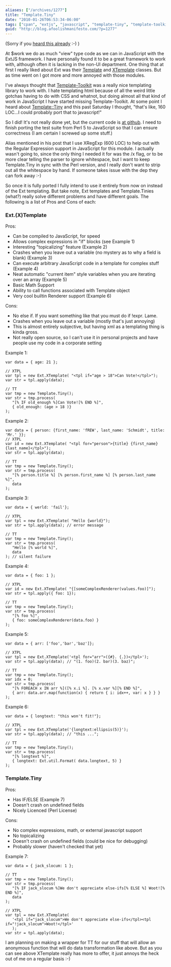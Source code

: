 ```yaml
---
aliases: ["/archives/1277"]
title: "Template.Tiny"
date: "2010-01-26T06:53:34-06:00"
tags: ["cpan", "extjs", "javascript", "template-tiny", "template-toolkit", "templatetiny"]
guid: "http://blog.afoolishmanifesto.com/?p=1277"
---
```

(Sorry if you [heard this already](http://use.perl.org/~Alias/journal/40126?from=rss) :-) )

At $work we do as much "view" type code as we can in JavaScript with the ExtJS framework. I have personally found it to be a great framework to work with, although often it is lacking in the non-UI department. One thing that at first I really liked about Ext was their [Template](http://www.extjs.com/deploy/dev/docs/?class=Ext.Template) and [XTemplate](http://www.extjs.com/deploy/dev/docs/?class=Ext.XTemplate) classes. But as time went on I got more and more annoyed with those modules.

I've always thought that [Template-Toolkit](http://search.cpan.org/perldoc?Template) was a really nice templating library to work with. I hate templating html because of all the weird little gotchas having to do with CSS and whatnot, but doing almost all that kind of work in JavaScript I have started missing Template-Toolkit. At some point I heard about [Template::Tiny](http://search.cpan.org/perldoc?Template::Tiny) and this past Saturday I thought, "that's like, 160 LOC...I could probably port that to javascript!"

So I did! It's not really done yet, but the current code is [at github](http://github.com/frioux/Template-Tiny-js/blob/master/lib/Template.Tiny.js). I need to finish porting the test suite from Perl 5 to JavaScript so that I can ensure correctness (I am certain I screwed up some stuff.)

Alias mentioned in his post that I use XRegExp (600 LOC) to help out with the Regular Expression support in JavaScript for this module. I actually wasn't going to, since the only thing I needed it for was the /x flag, or to be more clear telling the parser to ignore whitespace, but I want to keep Template.Tiny in sync with the Perl version, and I really don't want to strip out all the whitespace by hand. If someone takes issue with the dep they can fork away :-)

So once it is fully ported I fully intend to use it entirely from now on instead of the Ext templating. But take note, Ext templates and Template.Tinies (what?) really solve different problems and have different goals. The following is a list of Pros and Cons of each:

### Ext.(X)Template

Pros:

- Can be compiled to JavaScript, for speed
- Allows complex expressions in "if" blocks (see Example 1)
- Interesting "topicalizing" feature (Example 2)
- Crashes when you leave out a variable (no mystery as to why a field is blank) (Example 3)
- Can execute arbitrary JavaScript code in a template for complex stuff (Example 4)
- Neat automatic "current item" style variables when you are iterating over an array (Example 5)
- Basic Math Support
- Ability to call functions associated with Template object
- Very cool builtin Renderer support (Example 6)

Cons:

- No else if. If you want something like that you must do if !expr. Lame.
- Crashes when you leave out a variable (mostly that's just annoying)
- This is almost entirely subjective, but having xml as a templating thing is kinda gross.
- Not really open source, so I can't use it in personal projects and have people use my code in a corporate setting

Example 1:

```
var data = { age: 21 };

// XTPL
var tpl = new Ext.XTemplate( "<tpl if="age > 18">Can Vote!</tpl>");
var str = tpl.apply(data);

// TT
var tmp = new Template.Tiny();
var str = tmp.process(
   "[% IF old_enough %]Can Vote![% END %]",
   { old_enough: (age > 18 )}
);
```

Example 2:

```
var data = { person: {first_name: 'fREW', last_name: 'Schmidt', title: 'Mr.' }};
// XTPL
var id = new Ext.XTemplate( "<tpl for="person">{title} {first_name} {last_name}</tpl>");
var str = tpl.apply(data);

// TT
var tmp = new Template.Tiny();
var str = tmp.process(
   "[% person.title %] [% person.first_name %] [% person.last_name %]",
   data
);
```

Example 3:

    var data = { werld: 'fail'};

    // XTPL
    var tpl = new Ext.XTemplate( "Hello {world}");
    var str = tpl.apply(data); // error message

    // TT
    var tmp = new Template.Tiny();
    var str = tmp.process(
       "Hello [% world %]",
       data
    ); // silent failure

Example 4:

    var data = { foo: 1 };

    // XTPL
    var id = new Ext.XTemplate( "{[someComplexRenderer(values.foo)]");
    var str = tpl.apply({ foo: 1});

    // TT
    var tmp = new Template.Tiny();
    var str = tmp.process(
       "[% foo %]",
       { foo: someComplexRenderer(data.foo) }
    );

Example 5:

```
var data = { arr: ['foo','bar','baz']};

// XTPL
var tpl = new Ext.XTemplate('<tpl for="arr">({#}. {.})</tpl>');
var str = tpl.apply(data); // "(1. foo)(2. bar)(3. baz)";

// TT
var tmp = new Template.Tiny();
var idx = 0;
var str = tmp.process(
   "[% FOREACH x IN arr %]([% x.i %]. [% x.var %][% END %]",
   { arr: data.arr.map(function(x) { return { i: idx++, var: x } } }
);
```

Example 6:

    var data = { longtext: "this won't fit!"};

    // XTPL
    var tpl = new Ext.XTemplate('{longtext:ellipsis(5)}');
    var str = tpl.apply(data); // "this ...";

    // TT
    var tmp = new Template.Tiny();
    var str = tmp.process(
       "[% longtext %]",
       { longtext: Ext.util.Format( data.longtext, 5) }
    );

### Template.Tiny

Pros:

- Has IF/ELSE (Example 7)
- Doesn't crash on undefined fields
- Nicely Licenced (Perl License)

Cons:

- No complex expressions, math, or external javascript support
- No topicalizing
- Doesn't crash on undefined fields (could be nice for debugging)
- Probably slower (haven't checked that yet)

Example 7:

```
var data = { jack_slocum: 1 };

// TT
var tmp = new Template.Tiny();
var str = tmp.process(
   "[% IF jack_slocum %]We don't appreciate else-ifs[% ELSE %] Woot![% END %]",
   data
);

// XTPL
var tpl = new Ext.XTemplate(
   '<tpl if="jack_slocum">We don't appreciate else-ifs</tpl><tpl if="!jack_slocum">Woot!</tpl>'
   );
var str = tpl.apply(data);
```

I am planning on making a wrapper for TT for our stuff that will allow an anonymous function that will do data transformation like above. But as you can see above XTemplate really has more to offer, it just annoys the heck out of me on a regular basis :-)
